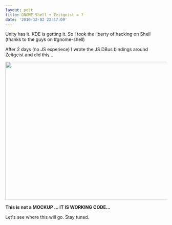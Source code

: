 ```yaml
---
layout: post
title: GNOME Shell + Zeitgeist = ?
date: '2010-12-02 22:47:09'
---
```


Unity has it. KDE is getting it. So I took the liberty of hacking on Shell (thanks to the guys on #gnome-shell)

After 2 days (no JS experiece) I wrote the JS DBus bindings around Zeitgeist and did this...

<a href="http://geekyogre.com/content/images/2010/12/Screenshot.png"><img class="alignnone size-full wp-image-1691" title="Screenshot" src="http://geekyogre.com/content/images/2010/12/Screenshot.png" alt="" width="691" height="432" /></a>

<strong>This is not a MOCKUP ... IT IS WORKING CODE...</strong>

Let's see where this will go. Stay tuned.